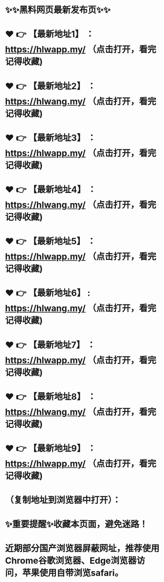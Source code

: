 # ✨✨黑料网页最新发布页✨✨
# ❤️ 👉 【最新地址1】 ：https://hlwapp.my/ （点击打开，看完记得收藏)
# ❤️ 👉 【最新地址2】 ：https://hlwang.my/ （点击打开，看完记得收藏)
# ❤️ 👉 【最新地址3】 ：https://hlwapp.my/ （点击打开，看完记得收藏)
# ❤️ 👉 【最新地址4】 ：https://hlwang.my/ （点击打开，看完记得收藏)
# ❤️ 👉 【最新地址5】 ：https://hlwapp.my/ （点击打开，看完记得收藏)
# ❤️ 👉 【最新地址6】 : https://hlwang.my/ （点击打开，看完记得收藏)
# ❤️ 👉 【最新地址7】 ：https://hlwapp.my/ （点击打开，看完记得收藏)
# ❤️ 👉 【最新地址8】 ：https://hlwang.my/ （点击打开，看完记得收藏)
# ❤️ 👉 【最新地址9】 ：https://hlwapp.my/ （点击打开，看完记得收藏)
# （复制地址到浏览器中打开）：
# ✨重要提醒✨收藏本页面，避免迷路！
# 近期部分国产浏览器屏蔽网址，推荐使用Chrome谷歌浏览器、Edge浏览器访问，苹果使用自带浏览safari。
